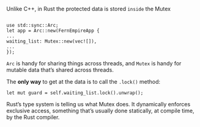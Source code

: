 Unlike C++, in Rust the protected data is stored `inside` the Mutex

```

use std::sync::Arc;
let app = Arc::new(FernEmpireApp {
...
waiting_list: Mutex::new(vec![]),
...
});

```

`Arc` is handy for sharing things across threads, and `Mutex` is handy for
mutable data that’s shared across threads.


The **only way** to get at the data is to call the `.lock()` method:

`let mut guard = self.waiting_list.lock().unwrap();`


Rust’s type system is telling us what Mutex does. It dynamically enforces exclusive
access, something that’s usually done statically, at compile time, by the Rust compiler.
